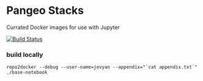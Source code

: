 Pangeo Stacks
=============

Currated Docker images for use with Jupyter

[![Build Status](https://travis-ci.org/pangeo-data/pangeo-stacks.svg?branch=master)](https://travis-ci.org/pangeo-data/pangeo-stacks)

### build locally
```
repo2docker --debug --user-name=jovyan --appendix="`cat appendix.txt`" ./base-notebook
```

